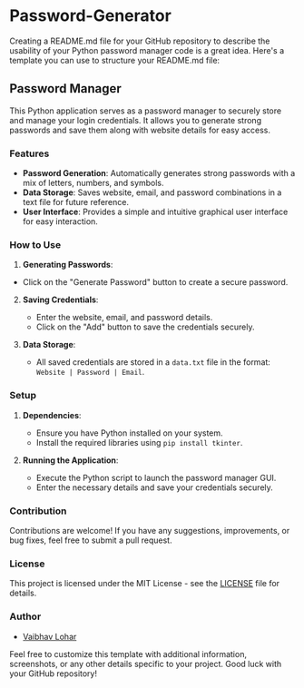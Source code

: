 # Password-Generator

Creating a README.md file for your GitHub repository to describe the usability of your Python password manager code is a great idea. Here's a template you can use to structure your README.md file:

## Password Manager

This Python application serves as a password manager to securely store and manage your login credentials. It allows you to generate strong passwords and save them along with website details for easy access.

### Features

- **Password Generation**: Automatically generates strong passwords with a mix of letters, numbers, and symbols.
- **Data Storage**: Saves website, email, and password combinations in a text file for future reference.
- **User Interface**: Provides a simple and intuitive graphical user interface for easy interaction.

### How to Use

1. **Generating Passwords**:
  - Click on the "Generate Password" button to create a secure password.
   
2. **Saving Credentials**:
   - Enter the website, email, and password details.
   - Click on the "Add" button to save the credentials securely.

3. **Data Storage**:
   - All saved credentials are stored in a `data.txt` file in the format: `Website | Password | Email`.

### Setup

1. **Dependencies**:
   - Ensure you have Python installed on your system.
   - Install the required libraries using `pip install tkinter`.

2. **Running the Application**:
   - Execute the Python script to launch the password manager GUI.
   - Enter the necessary details and save your credentials securely.

### Contribution

Contributions are welcome! If you have any suggestions, improvements, or bug fixes, feel free to submit a pull request.

### License

This project is licensed under the MIT License - see the [LICENSE](LICENSE) file for details.

### Author

- [Vaibhav Lohar](https://github.com/Vaibhav-888)

Feel free to customize this template with additional information, screenshots, or any other details specific to your project. Good luck with your GitHub repository!
